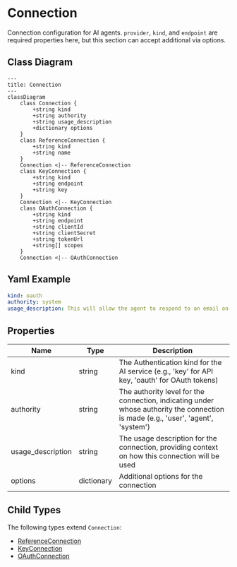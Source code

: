# Connection

Connection configuration for AI agents.
`provider`, `kind`, and `endpoint` are required properties here,
but this section can accept additional via options.

## Class Diagram

```mermaid
---
title: Connection
---
classDiagram
    class Connection {
        +string kind
        +string authority
        +string usage_description
        +dictionary options
    }
    class ReferenceConnection {
        +string kind
        +string name
    }
    Connection <|-- ReferenceConnection
    class KeyConnection {
        +string kind
        +string endpoint
        +string key
    }
    Connection <|-- KeyConnection
    class OAuthConnection {
        +string kind
        +string endpoint
        +string clientId
        +string clientSecret
        +string tokenUrl
        +string[] scopes
    }
    Connection <|-- OAuthConnection
```

## Yaml Example

```yaml
kind: oauth
authority: system
usage_description: This will allow the agent to respond to an email on your behalf

```

## Properties

| Name | Type | Description |
| ---- | ---- | ----------- |
| kind | string | The Authentication kind for the AI service (e.g., &#39;key&#39; for API key, &#39;oauth&#39; for OAuth tokens)  |
| authority | string | The authority level for the connection, indicating under whose authority the connection is made (e.g., &#39;user&#39;, &#39;agent&#39;, &#39;system&#39;)  |
| usage_description | string | The usage description for the connection, providing context on how this connection will be used  |
| options | dictionary | Additional options for the connection  |

## Child Types

The following types extend `Connection`:

- [ReferenceConnection](ReferenceConnection.md)
- [KeyConnection](KeyConnection.md)
- [OAuthConnection](OAuthConnection.md)
